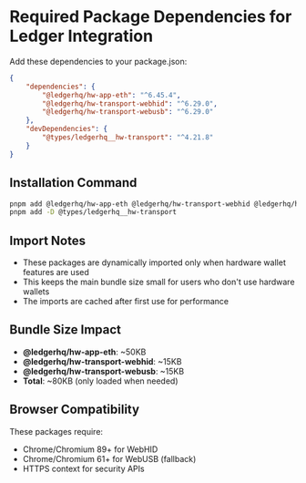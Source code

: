 # Required Package Dependencies for Ledger Integration

Add these dependencies to your package.json:

```json
{
	"dependencies": {
		"@ledgerhq/hw-app-eth": "^6.45.4",
		"@ledgerhq/hw-transport-webhid": "^6.29.0",
		"@ledgerhq/hw-transport-webusb": "^6.29.0"
	},
	"devDependencies": {
		"@types/ledgerhq__hw-transport": "^4.21.8"
	}
}
```

## Installation Command

```bash
pnpm add @ledgerhq/hw-app-eth @ledgerhq/hw-transport-webhid @ledgerhq/hw-transport-webusb
pnpm add -D @types/ledgerhq__hw-transport
```

## Import Notes

- These packages are dynamically imported only when hardware wallet features are used
- This keeps the main bundle size small for users who don't use hardware wallets
- The imports are cached after first use for performance

## Bundle Size Impact

- **@ledgerhq/hw-app-eth**: ~50KB
- **@ledgerhq/hw-transport-webhid**: ~15KB
- **@ledgerhq/hw-transport-webusb**: ~15KB
- **Total**: ~80KB (only loaded when needed)

## Browser Compatibility

These packages require:

- Chrome/Chromium 89+ for WebHID
- Chrome/Chromium 61+ for WebUSB (fallback)
- HTTPS context for security APIs
